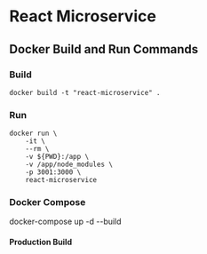 # React Microservice

## Docker Build and Run Commands 

### Build
```
docker build -t "react-microservice" .
```

### Run
```
docker run \
    -it \
    --rm \
    -v ${PWD}:/app \
    -v /app/node_modules \
    -p 3001:3000 \
    react-microservice
```
### Docker Compose 

 docker-compose up -d --build


#### Production Build
